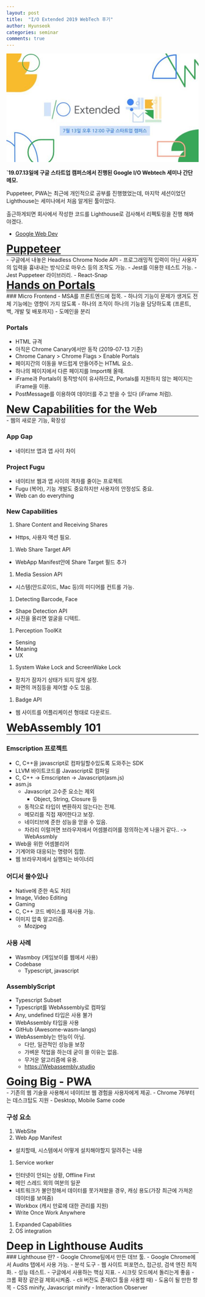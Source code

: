 ```yaml
---
layout: post
title:  "I/O Extended 2019 WebTech 후기"
author: Hyunseok
categories: seminar
comments: true
---
```


<a href="https://festa.io/events/339"><img src="/assets/tech_seminar/gdg_webtech/gdg_io_2019_webtech.jpg" title="gdg io 2019 webtech"></a>

<b>`19.07.13일에 구글 스타트업 캠퍼스에서 진행된 Google I/O Webtech 세미나 간단 메모.</b>

Puppeteer, PWA는 최근에 개인적으로 공부를 진행했었는데,
마지막 세션이었던 Lighthouse는 세미나에서 처음 알게된 툴이었다. 

출근하게되면 회사에서 작성한 코드를 Lighthouse로 검사해서 리펙토링을 진행 해봐야겠다.

- <a href="https://web.dev/">Google Web Dev</a>

<h1 style="margin: 0px"><a href="https://web.dev/prerender-with-react-snap">Puppeteer</a></h1>
<hr style="margin: 0px"/>
- 구글에서 내놓은 Headless Chrome Node API
- 프로그래밍적 입력이 아닌 사용자의 입력을 흉내내는 방식으로 마우스 등의 조작도 가능.
- Jest를 이용한 테스트 가능.
    - Jest Puppeteer 라이브러리.
- React-Snap

<h1 style="margin: 0px">
<a href="https://web.dev/hands-on-portals">Hands on Portals</a>
</h1>
<hr style="margin: 0px"/>
### Micro Frontend
- MSA를 프론트엔드에 접목.
- 하나의 기능이 문제가 생겨도 전체 기능에는 영향이 가지 않도록
- 하나의 조직이 하나의 기능을 담당하도록 (프론트, 백, 개발 및 배포까지)
    - 도메인을 분리

### Portals
- HTML 규격
- 아직은 Chrome Canary에서만 동작 (2019-07-13 기준)
- Chrome Canary > Chrome Flags > Enable Portals
- 페이지간의 이동을 부드럽게 만들어주는 HTML 요소.
- 하나의 페이지에서 다른 페이지를 Import해 올때.
- iFrame과 Portals이 동작방식이 유사하므로, Portals를 지원하지 않는 페이지는 iFrame을 이용.
- PostMessage를 이용하여 데이터를 주고 받을 수 있다 (iFrame 처럼).

<h1 style="margin: 0px">New Capabilities for the Web</h1>
<hr style="margin: 0px"/>
- 웹의 새로운 기능, 확장성

### App Gap
- 네이티브 앱과 앱 사이 차이

### Project Fugu
- 네이티브 웹과 앱 사이의 격차를 줄이는 프로젝트
- Fugu (복어), 기능 개발도 중요하지만 사용자의 안정성도 중요.
- Web can do everything

### New Capabilities
1. Share Content and Receiving Shares
- Https, 사용자 액션 필요.

1. Web Share Target API
- WebApp Manifest안에 Share Target 필드 추가

1. Media Session API
- 시스템(안드로이드, Mac 등)의 미디어를 컨트롤 가능.

1. Detecting Barcode, Face
- Shape Detection API
- 사진을 올리면 얼굴을 디텍트.

1. Perception ToolKit
- Sensing
- Meaning
- UX

1. System Wake Lock and ScreenWake Lock
- 장치가 잠자기 상태가 되지 않게 설정.
- 화면의 꺼짐등을 제어할 수도 있음.

1. Badge API
- 웹 사이트를 어플리케이션 형태로 다운로드.

<h1 style="margin: 0px">WebAssembly 101</h1>
<hr style="margin: 0px"/>

### Emscription 프로젝트
- C, C++을 javascript로 컴파일할수있도록 도와주는 SDK
- LLVM 바이트코드를 Javascript로 컴파일
- C, C++ -> Emscripten -> Javascript(asm.js)
- asm.js
    - Javascript 고수준 요소는 제외
        - Object, String, Closure 등
    - 동적으로 타입이 변환하지 않는다는 전제.
    - 메모리를 직접 재어한다고 보장.
    - 네이티브에 준한 성능을 얻을 수 있음.
    - 차라리 이럴꺼면 브라우저에서 어셈블리어를 정의하는게 나을거 같다.. -> WebAssmbly
- Web을 위한 어셈블리어
- 기계어와 대응되는 명령어 집합.
- 웹 브라우저에서 실행되는 바이너리

### 어디서 쓸수있나
- Native에 준한 속도 처리
- Image, Video Editing
- Gaming
- C, C++ 코드 베이스를 재사용 가능.
- 이미지 압축 알고리즘.
    - Mozjpeg

### 사용 사례
- Wasmboy (게임보이를 웹에서 사용)
- Codebase
    - Typescript, javascript

### AssemblyScript
- Typescript Subset
- Typescript를 WebAssembly로 컴파일
- Any, undefined 타입은 사용 불가
- WebAssembly 타입을 사용
- GitHub (Awesome-wasm-langs)
- WebAssembly는 만능이 아님.
    - 다만, 일관적인 성능을 보장
    - 가벼운 작업을 하는데 굳이 쓸 이유는 없음.
    - 무거운 알고리즘에 유용.
    - https://Webassembly.studio


<h1 style="margin: 0px">Going Big - PWA</h1>
<hr style="margin: 0px"/>
- 기존의 웹 기술을 사용해서 네이티브 웹 경험을 사용자에게 제공.
- Chrome 76부터는 데스크탑도 지원
- Desktop, Mobile Same code

### 구성 요소
1. WebSite
1. Web App Manifest
- 설치할때, 시스템에서 어떻게 설치해야할지 알려주는 내용
1. Service worker
- 인터넷이 안되는 상황, Offline First
- 메인 스레드 외의 여분의 일꾼
- 네트워크가 불안정해서 데이터를 못가져왔을 경우, 캐싱 용도(가장 최근에 가져온 데이터를 보여줌)
- Workbox (캐시 만료에 대한 관리를 지원)
- Write Once Work Anywhere
1. Expanded Capabilities
1. OS integration


<h1 style="margin: 0px">Deep in Lighthouse Audits</h1>
<hr style="margin: 0px"/>
### Lighthouse 란?
- Google Chrome팀에서 만든 데브 툴.
- Google Chrome에서 Audits 탭에서 사용 가능.
- 분석 도구
    - 웹 사이트 퍼포먼스, 접근성, 검색 엔진 최적화.
    - 성능 테스트.
- 구글에서 사용하는 핵심 지표.
- 시크릿 모드에서 돌리는게 좋음
    - 크롬 확장 같은걸 제외시켜줌.
- cli 버전도 존재(CI 툴을 사용할 때)
- 도움이 될 만한 항목
    - CSS minify, Javascript minify
    - Interaction Observer

